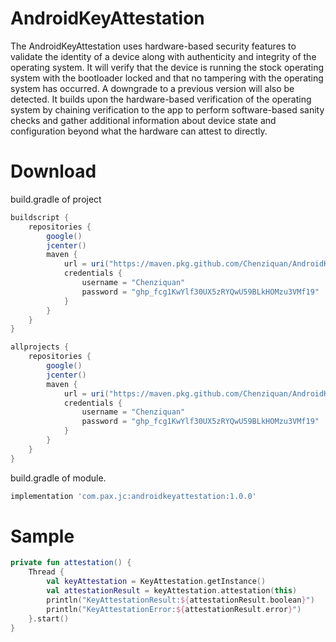 # AndroidKeyAttestation

The AndroidKeyAttestation uses hardware-based security features to validate the identity of a device along with authenticity and integrity of the operating system.
It will verify that the device is running the stock operating system with the bootloader locked and that no tampering with the operating system has occurred.
A downgrade to a previous version will also be detected. It builds upon the hardware-based verification of the operating system by chaining verification to the app
 to perform software-based sanity checks and gather additional information about device state and configuration beyond what the hardware can attest to directly.


# Download

build.gradle of project

```groovy
buildscript {
    repositories {
        google()
        jcenter()
        maven {
            url = uri("https://maven.pkg.github.com/Chenziquan/AndroidKeyAttestation")
            credentials {
                username = "Chenziquan"
                password = "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"
            }
        }
    }
}

allprojects {
    repositories {
        google()
        jcenter()
        maven {
            url = uri("https://maven.pkg.github.com/Chenziquan/AndroidKeyAttestation")
            credentials {
                username = "Chenziquan"
                password = "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"
            }
        }
    }
}
```

build.gradle of module.

```groovy
implementation 'com.pax.jc:androidkeyattestation:1.0.0'
```

# Sample

```kotlin
private fun attestation() {
    Thread {
        val keyAttestation = KeyAttestation.getInstance()
        val attestationResult = keyAttestation.attestation(this)
        println("KeyAttestationResult:${attestationResult.boolean}")
        println("KeyAttestationError:${attestationResult.error}")
    }.start()
}
```